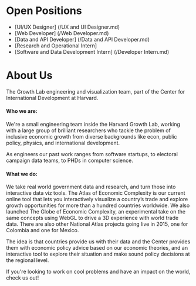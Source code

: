 Open Positions
==============

* [UI/UX Designer] (/UX and UI Designer.md)
* [Web Developer] (/Web Developer.md)
* [Data and API Developer] (/Data and API Developer.md)
* [Research and Operational Intern]
* [Software and Data Development Intern] (/Developer Intern.md)

About Us
========

The Growth Lab engineering and visualization team, part of the Center for International Development at Harvard.

#### Who we are:
We're a small engineering team inside the Harvard Growth Lab, working with a large group of brilliant researchers who tackle the problem of inclusive economic growth from diverse backgrounds like econ, public policy, physics, and international development. 

As engineers our past work ranges from software startups, to electoral campaign data teams, to PHDs in computer science.

#### What we do:
We take real world government data and research, and turn those into interactive data viz tools. The Atlas of Economic Complexity is our current online tool that lets you interactively visualize a country’s trade and explore growth opportunities for more than a hundred countries worldwide. We also launched The Globe of Economic Complexity, an experimental take on the same concepts using WebGL to drive a 3D experience with world trade data. There are also other National Atlas projects going live in 2015, one for Colombia and one for Mexico.

The idea is that countries provide us with their data and the Center provides them with economic policy advice based on our economic theories, and an interactive tool to explore their situation and make sound policy decisions at the regional level.

If you're looking to work on cool problems and have an impact on the world, check us out!

